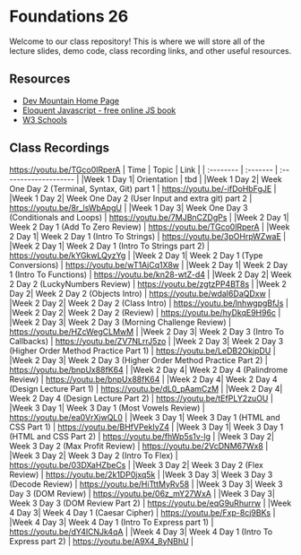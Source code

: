 # Foundations 26

Welcome to our class repository! This is where we will store all of the lecture slides, demo code, class recording links, and other useful resources. 


## Resources

 - [Dev Mountain Home Page](https://ed.devmountain.com/)
 - [Eloquent Javascript - free online JS book](https://eloquentjavascript.net/)
 - [W3 Schools](https://www.w3schools.com/js/default.asp)

## Class Recordings

https://youtu.be/TGco0lRperA
| Time | Topic | Link |
| :-------- | :------- | :-------------------- |
|Week 1 Day 1| Orientation | tbd |
|Week 1 Day 2| Week One Day 2 (Terminal, Syntax, Git) part 1 | https://youtu.be/-ifDoHbFgJE |
|Week 1 Day 2| Week One Day 2 (User Input and extra git) part 2 | https://youtu.be/8r_lsWbApgU |
|Week 1 Day 3| Week One Day 3 (Conditionals and Loops) | https://youtu.be/7MJBnCZDgPs |
|Week 2 Day 1| Week 2 Day 1 (Add To Zero Review) | https://youtu.be/TGco0lRperA |
|Week 2 Day 1| Week 2 Day 1 (Intro To Strings) | https://youtu.be/3pOHrpWZwaE |
|Week 2 Day 1| Week 2 Day 1 (Intro To Strings part 2) | https://youtu.be/kYGkwLQyzYg |
|Week 2 Day 1| Week 2 Day 1 (Type Conversions) | https://youtu.be/wT1AjCq1X8w |
|Week 2 Day 1| Week 2 Day 1 (Intro To Functions) | https://youtu.be/kn28-wtZ-d4 |
|Week 2 Day 2| Week 2 Day 2 (LuckyNumbers Review) | https://youtu.be/zgtzPP4BT8s |
|Week 2 Day 2| Week 2 Day 2 (Objects Intro) | https://youtu.be/wdaI6DaQDxw |
|Week 2 Day 2| Week 2 Day 2 (Class Intro) | https://youtu.be/lnhwgpgBfJs |
|Week 2 Day 2| Week 2 Day 2 (Review) | https://youtu.be/hyDkqE9H96c |
|Week 2 Day 3| Week 2 Day 3 (Morning Challenge Review) | https://youtu.be/HZcWegCLMwM |
|Week 2 Day 3| Week 2 Day 3 (Intro To Callbacks) | https://youtu.be/ZV7NLrrJ5zo |
|Week 2 Day 3| Week 2 Day 3 (Higher Order Method Practice Part 1) | https://youtu.be/LeDB2OkjpDU |
|Week 2 Day 3| Week 2 Day 3 (Higher Order Method Practice Part 2) | https://youtu.be/bnpUx88fK64 |
|Week 2 Day 4| Week 2 Day 4 (Palindrome Review) | https://youtu.be/bnpUx88fK64 |
|Week 2 Day 4| Week 2 Day 4 (Design Lecture Part 1) | https://youtu.be/dL0_pAamCzM |
|Week 2 Day 4| Week 2 Day 4 (Design Lecture Part 2) | https://youtu.be/tEfPLY2zuOU |
|Week 3 Day 1| Week 3 Day 1 (Most Vowels Review) | https://youtu.be/ea0VrXjwQL0 |
|Week 3 Day 1| Week 3 Day 1 (HTML and CSS Part 1) | https://youtu.be/BHfVPekIyZ4 |
|Week 3 Day 1| Week 3 Day 1 (HTML and CSS Part 2) | https://youtu.be/fhWp5s1v-lg |
|Week 3 Day 2| Week 3 Day 2 (Max Profit Review) | https://youtu.be/2VcDNM67Wx8 |
|Week 3 Day 2| Week 3 Day 2 (Intro To Flex) | https://youtu.be/03DXaHZbeCs |
|Week 3 Day 2| Week 3 Day 2 (Flex Review) | https://youtu.be/2k1DP0jxq5k |
|Week 3 Day 3| Week 3 Day 3 (Decode Review) | https://youtu.be/HiTttMyRv58 |
|Week 3 Day 3| Week 3 Day 3 (DOM Review) | https://youtu.be/06z_mY27WxA |
|Week 3 Day 3| Week 3 Day 3 (DOM Review Part 2) | https://youtu.be/eqG9uRhurrw |
|Week 4 Day 3| Week 4 Day 1 (Caesar Cipher) | https://youtu.be/Fxp-8cj9BKs |
|Week 4 Day 3| Week 4 Day 1 (Intro To Express part 1) | https://youtu.be/dY4lCNJk4qA |
|Week 4 Day 3| Week 4 Day 1 (Intro To Express part 2) | https://youtu.be/A9X4_8yNBhU |




